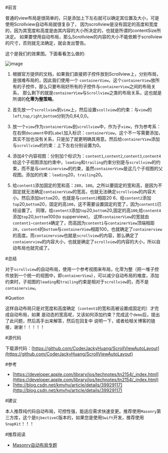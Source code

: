 #前言

普通的view布局是很简单的，只是添加上下左右就可以确定其位置及大小，可是使用Scrollview自动布局就很复杂了，
因为scrollview是没有固定的高度和宽度的，因为其宽度和高度是由其内容的大小所决定的，也就是所谓的contentSize所决定。
如果要使用自动布局，那么Scrollview的内容的大小不能依赖于scrollview的尺寸，否则就无法确定，就会发出警告。

这个是我们的效果图。下面看看怎么做的:

![image](http://img.blog.csdn.net/20150331115959734?watermark/2/text/aHR0cDovL2Jsb2cuY3Nkbi5uZXQvd29haWZlbjMzNDQ=/font/5a6L5L2T/fontsize/400/fill/I0JBQkFCMA==/dissolve/70/gravity/Center)


1. 根据官方提供的文档，如果我们直接把子控件放到Scrollview上，分别布局，是很难布局的，因此我们使用一个
`containerView`，这个`containerView`放所有的子控件，那么只要布局好所有的子控件与`containerView`之间的布局关系，
那么剩下的就是`containerView`与`Scrollview`之类的布局关系，这也就是所谓的**化零为整策略**。

2. 首先放一个`scrollview`到`view`上，然后设置`scollview`的约束：与`view`的`left`,`top`,`right`,`bottom`分别为0,84,0,0。
3. 放一个`view`作为`containerView`到`scrollview`中，作为子`view`，作为参考系：在右侧`document`中的`Label`加入标识：`containerView`，这个不一写需要添加，其实不加也没有关系，只是加了就更明确其用意。然后给`containerView`添加与`scrollview`的约束：上下左右分别设置为0。
4. 添加4个内容视图：分别加个标识为：`content1`,`content2`,`content3`,`content4`
给这个子视图添加约束中，`leading`和`trailing`约束分别是与`scrollview`的约束，而不是与`containerview`的约束，虽然`containerView`是这几个子视图的父视图。添加的约束：`leading`20，`trailing`20。
5. 给`content1`添加固定的宽和高：`280`，`100`。之所以要固定的宽和高，是因为不固定就无法确定`containerView`的宽高，也就无法确定`scrollview`的内容大小。然后添加`bottom`20，也就是与`content2`相距20
6、给`content2`添加`top`20,`bottom`20，固定的高`100`，这不需要设置固定的宽了，因为`content1`已经设置了。
同理，给`content3`添加`top`20,`bottom`20,固定的高`100`,给`content4`添加`top`20,`bottom`100(to supperview)，
这样`containerView`的宽就由`content1~content4`确定了，而高因为`content1`与`containerView`顶端相距`20`，`content4`的`bottom`与`containerView`相距100，也就确定了`containerview`的高度。而`containerview`也就是`scrollview`的内容，那么确定了`contaienrview`的内容大小，也就是确定了`scrollview`的内容的大小，所以自动布局也就完成了。

#总结


对于`scrollview`的自动布局，使用一个参考视图来布局，化零为整（把一堆子控件放到一个统一的视图中，即`containerView`），可以减少自动布局的难度，添加约束时，子视图的`leading`和`trailing`约束是相对于`scrollview`的，而不是`containerview`。

#Quetion


这样自动布局只是对宽度和高度确定（`content1`的宽和高被设置成固定的）才完成自动布局，如果
是动态的宽高呢，又该如何添加约束？完成这个`demo`后，提出了此问题，然后高手出来解答，然后在回复中
说明一下，或者给相关博客的链接，谢谢！！！！！

#源代码


下载源代码：[https://github.com/CoderJackyHuang/ScrollViewAutoLayout](https://github.com/CoderJackyHuang/ScrollViewAutoLayout)

#参考


* [https://developer.apple.com/library/ios/technotes/tn2154/_index.html](https://developer.apple.com/library/ios/technotes/tn2154/_index.html)
* [http://blog.csdn.net/kmyhy/article/details/39929117](http://blog.csdn.net/kmyhy/article/details/39929117)

#建议

本人推荐纯代码自动布局，可控性强，能适应需求快速变更。推荐使用`Masonry`第三方库，这个是`OjbectiveC`版本的，如果您是使用`Swift`开发，推荐使用`SnapKit`！！！

#推荐阅读

* [Masonry自动布局专题](http://www.henishuo.com/category/autolayout/)



